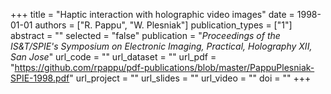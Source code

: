 +++
title = "Haptic interaction with holographic video images"
date = 1998-01-01
authors = ["R. Pappu", "W. Plesniak"]
publication_types = ["1"]
abstract = ""
selected = "false"
publication = "*Proceedings of the IS&T/SPIE's Symposium on Electronic Imaging, Practical, Holography XII, San Jose*"
url_code = ""
url_dataset = ""
url_pdf = "https://github.com/rpappu/pdf-publications/blob/master/PappuPlesniak-SPIE-1998.pdf"
url_project = ""
url_slides = ""
url_video = ""
doi = ""
+++
